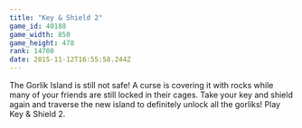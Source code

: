 ```yaml
---
title: "Key & Shield 2"
game_id: 40188
game_width: 850
game_height: 478
rank: 14700
date: 2015-11-12T16:55:58.244Z
---
```

The Gorlik Island is still not safe! A curse is covering it with rocks while many of your friends are still locked in their cages. Take your key and shield again and traverse the new island to definitely unlock all the gorliks! Play Key & Shield 2.